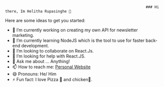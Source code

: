                                                                     ### Hi there, Im Helitha Rupasinghe 👋

Here are some ideas to get you started:

- 🔭 I’m currently working on creating my own API for newsletter marketing.
- 🌱 I’m currently learning NodeJS which is the tool to use for faster back-end development.
- 👯 I’m looking to collaborate on React.Js.
- 🤔 I’m looking for help with React.JS.
- 💬 Ask me about ... Anything! 
- 📫 How to reach me: [Personal Website](https://helitharupasinghe.com/)
- 😄 Pronouns: He/ Him
- ⚡ Fun fact: I love Pizza 🍕 and chicken🍗.
<!--

-->
